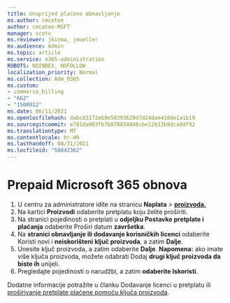 ```yaml
---
title: Unaprijed plaćeno obnavljanje
ms.author: cmcatee
author: cmcatee-MSFT
manager: scotv
ms.reviewer: jkinma, jmueller
ms.audience: Admin
ms.topic: article
ms.service: o365-administration
ROBOTS: NOINDEX, NOFOLLOW
localization_priority: Normal
ms.collection: Adm_O365
ms.custom:
- commerce_billing
- "662"
- "1500012"
ms.date: 08/11/2021
ms.openlocfilehash: dabc83172eb9e58393620d7d24dae418de1a1b19
ms.sourcegitcommit: e781da003fb7b878854846cbe12b13b9dca8df92
ms.translationtype: MT
ms.contentlocale: hr-HR
ms.lasthandoff: 08/31/2021
ms.locfileid: "58842362"
---
```

# <a name="prepaid-microsoft-365-renewal"></a>Prepaid Microsoft 365 obnova

1. U centru za administratore idite na stranicu **Naplata** \> **[proizvoda.](https://go.microsoft.com/fwlink/p/?linkid=842054)**
2. Na kartici **Proizvodi** odaberite pretplatu koju želite proširiti.
3. Na stranici pojedinosti o pretplati u **odjeljku Postavke pretplate i plaćanja** odaberite Proširi datum **završetka**.
4. Na **stranici obnavljanje ili dodavanje korisničkih licenci** odaberite Koristi novi i **neiskorišteni ključ proizvoda**, a zatim **Dalje**.
5. Unesite ključ proizvoda, a zatim odaberite **Dalje**.
    **Napomena:** ako imate više ključa proizvoda, možete odabrati Dodaj **drugi ključ proizvoda da biste ih** unijeli.
6. Pregledajte pojedinosti o narudžbi, a zatim **odaberite Iskoristi**.

Dodatne informacije potražite u članku Dodavanje licenci u pretplatu ili [proširivanje pretplate plaćene pomoću ključa proizvoda](https://docs.microsoft.com/microsoft-365/commerce/licenses/add-licenses-using-product-key).